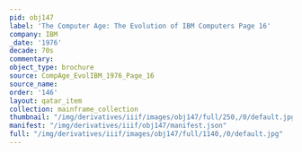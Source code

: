 ```yaml
---
pid: obj147
label: 'The Computer Age: The Evolution of IBM Computers Page 16'
company: IBM
_date: '1976'
decade: 70s
commentary:
object_type: brochure
source: CompAge_EvolIBM_1976_Page_16
source_name:
order: '146'
layout: qatar_item
collection: mainframe_collection
thumbnail: "/img/derivatives/iiif/images/obj147/full/250,/0/default.jpg"
manifest: "/img/derivatives/iiif/obj147/manifest.json"
full: "/img/derivatives/iiif/images/obj147/full/1140,/0/default.jpg"
---
```

